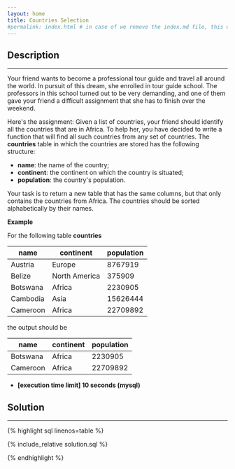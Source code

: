 ```yaml
---
layout: home
title: Countries Selection
#permalink: index.html # in case of we remove the index.md file, this doc will be the index page
---
```


<div class="row">
<div class="columnStmt" markdown="1">

## Description

---

Your friend wants to become a professional tour guide and travel all around the world. In pursuit of this dream, she enrolled in tour guide school. The professors in this school turned out to be very demanding, and one of them gave your friend a difficult assignment that she has to finish over the weekend.

Here's the assignment: Given a list of countries, your friend should identify all the countries that are in Africa. To help her, you have decided to write a function that will find all such countries from any set of countries. The **countries** table in which the countries are stored has the following structure:

- **name**: the name of the country;
- **continent**: the continent on which the country is situated;
- **population**: the country's population.

Your task is to return a new table that has the same columns, but that only contains the countries from Africa. The countries should be sorted alphabetically by their names.

**Example**

For the following table **countries**

| name     | continent     | population |
| -------- | ------------- | ---------- |
| Austria  | Europe        | 8767919    |
| Belize   | North America | 375909     |
| Botswana | Africa        | 2230905    |
| Cambodia | Asia          | 15626444   |
| Cameroon | Africa        | 22709892   |

the output should be

| name     | continent | population |
| -------- | --------- | ---------- |
| Botswana | Africa    | 2230905    |
| Cameroon | Africa    | 22709892   |

- **[execution time limit] 10 seconds (mysql)**

</div>
<div class="columnSol" markdown="1">

## Solution

---

{% highlight sql linenos=table %}

{% include_relative solution.sql %}

{% endhighlight %}

</div>
</div>
